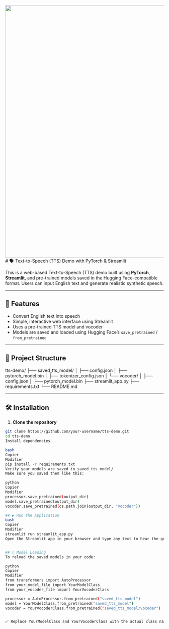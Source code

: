 <div align="center">
  <img src="https://github.com/user-attachments/assets/0c269e33-fbba-4fb3-8313-564803d0c2e6"width=800>
</div>
# 🗣️ Text-to-Speech (TTS) Demo with PyTorch & Streamlit

This is a web-based Text-to-Speech (TTS) demo built using **PyTorch**, **Streamlit**, and pre-trained models saved in the Hugging Face-compatible format. Users can input English text and generate realistic synthetic speech.

---

## 🚀 Features

- Convert English text into speech
- Simple, interactive web interface using Streamlit
- Uses a pre-trained TTS model and vocoder
- Models are saved and loaded using Hugging Face’s `save_pretrained` / `from_pretrained`

---

## 📁 Project Structure
tts-demo/
├── saved_tts_model/
│ ├── config.json
│ ├── pytorch_model.bin
│ ├── tokenizer_config.json
│ └── vocoder/
│ ├── config.json
│ └── pytorch_model.bin
├── streamlit_app.py
├── requirements.txt
└── README.md



---

## 🛠️ Installation

1. **Clone the repository**

```bash
git clone https://github.com/your-username/tts-demo.git
cd tts-demo
Install dependencies

bash
Copier
Modifier
pip install -r requirements.txt
Verify your models are saved in saved_tts_model/
Make sure you saved them like this:

python
Copier
Modifier
processor.save_pretrained(output_dir)
model.save_pretrained(output_dir)
vocoder.save_pretrained(os.path.join(output_dir, "vocoder"))

## ▶️ Run the Application
bash
Copier
Modifier
streamlit run streamlit_app.py
Open the Streamlit app in your browser and type any text to hear the generated audio.


## 🧠 Model Loading
To reload the saved models in your code:

python
Copier
Modifier
from transformers import AutoProcessor
from your_model_file import YourModelClass
from your_vocoder_file import YourVocoderClass

processor = AutoProcessor.from_pretrained("saved_tts_model")
model = YourModelClass.from_pretrained("saved_tts_model")
vocoder = YourVocoderClass.from_pretrained("saved_tts_model/vocoder")


✅ Replace YourModelClass and YourVocoderClass with the actual class names used during training/saving.
